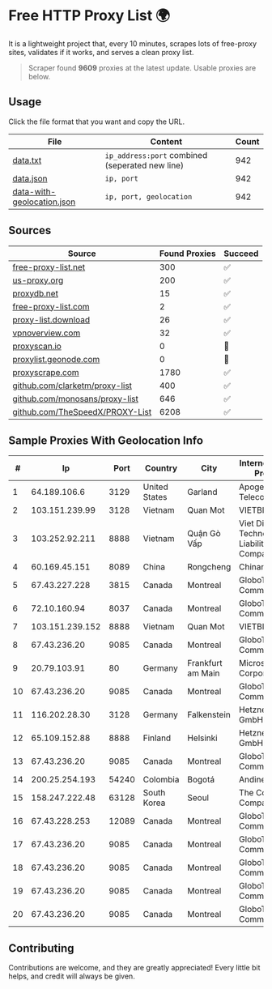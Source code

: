 
# Free HTTP Proxy List 🌍

It is a lightweight project that, every 10 minutes, scrapes lots of free-proxy sites, validates if it works, and serves a clean proxy list.


> Scraper found **9609** proxies at the latest update. Usable proxies are below.

## Usage

Click the file format that you want and copy the URL.


|File|Content|Count|
|----|-------|-----|
|[data.txt](https://raw.githubusercontent.com/themiralay/Proxy-List-World/master/data.txt)|`ip_address:port` combined (seperated new line)|942|
|[data.json](https://raw.githubusercontent.com/themiralay/Proxy-List-World/master/data.json)|`ip, port`|942|
|[data-with-geolocation.json](https://raw.githubusercontent.com/themiralay/Proxy-List-World/master/data-with-geolocation.json)|`ip, port, geolocation`|942|

## Sources

|Source|Found Proxies|Succeed|
|------|-------------|-------|
|[free-proxy-list.net](https://free-proxy-list.net)|300|✅|
|[us-proxy.org](https://www.us-proxy.org)|200|✅|
|[proxydb.net](http://proxydb.net)|15|✅|
|[free-proxy-list.com](https://free-proxy-list.com/?page=&port=&type%5B%5D=http&type%5B%5D=https&up_time=0&search=Search)|2|✅|
|[proxy-list.download](https://www.proxy-list.download/HTTP)|26|✅|
|[vpnoverview.com](https://vpnoverview.com/privacy/anonymous-browsing/free-proxy-servers)|32|✅|
|[proxyscan.io](https://www.proxyscan.io)|0|🚫|
|[proxylist.geonode.com](https://proxylist.geonode.com/api/proxy-list?limit=300&page=1&sort_by=lastChecked&sort_type=desc&protocols=http,https)|0|🚫|
|[proxyscrape.com](https://api.proxyscrape.com/v2/?request=displayproxies&protocol=http&timeout=10000&country=all&ssl=all&anonymity=all)|1780|✅|
|[github.com/clarketm/proxy-list](https://raw.githubusercontent.com/clarketm/proxy-list/master/proxy-list-raw.txt)|400|✅|
|[github.com/monosans/proxy-list](https://raw.githubusercontent.com/monosans/proxy-list/main/proxies/http.txt)|646|✅|
|[github.com/TheSpeedX/PROXY-List](https://raw.githubusercontent.com/TheSpeedX/PROXY-List/master/http.txt)|6208|✅|


## Sample Proxies With Geolocation Info

|#|Ip|Port|Country|City|Internet Service Provider|
|-|--|----|-------|----|-------------------------|
|1|64.189.106.6|3129|United States|Garland|Apogee Telecom Inc.|
|2|103.151.239.99|3128|Vietnam|Quan Mot|VIETBRANDS|
|3|103.252.92.211|8888|Vietnam|Quận Gò Vấp|Viet Digital Technology Liability Company|
|4|60.169.45.151|8089|China|Rongcheng|Chinanet|
|5|67.43.227.228|3815|Canada|Montreal|GloboTech Communications|
|6|72.10.160.94|8037|Canada|Montreal|GloboTech Communications|
|7|103.151.239.152|8888|Vietnam|Quan Mot|VIETBRANDS|
|8|67.43.236.20|9085|Canada|Montreal|GloboTech Communications|
|9|20.79.103.91|80|Germany|Frankfurt am Main|Microsoft Corporation|
|10|67.43.236.20|9085|Canada|Montreal|GloboTech Communications|
|11|116.202.28.30|3128|Germany|Falkenstein|Hetzner Online GmbH|
|12|65.109.152.88|8888|Finland|Helsinki|Hetzner Online GmbH|
|13|67.43.236.20|9085|Canada|Montreal|GloboTech Communications|
|14|200.25.254.193|54240|Colombia|Bogotá|Andinet ON Line|
|15|158.247.222.48|63128|South Korea|Seoul|The Constant Company, LLC|
|16|67.43.228.253|12089|Canada|Montreal|GloboTech Communications|
|17|67.43.236.20|9085|Canada|Montreal|GloboTech Communications|
|18|67.43.236.20|9085|Canada|Montreal|GloboTech Communications|
|19|67.43.236.20|9085|Canada|Montreal|GloboTech Communications|
|20|67.43.236.20|9085|Canada|Montreal|GloboTech Communications|



## Contributing

Contributions are welcome, and they are greatly appreciated! Every
little bit helps, and credit will always be given.

